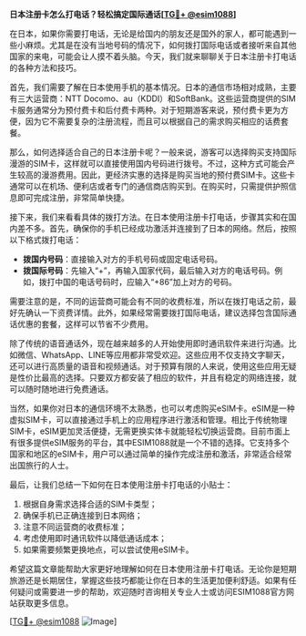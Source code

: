 **日本注册卡怎么打电话？轻松搞定国际通话[[TG💪+ @esim1088](https://t.me/s/esim1088)]**

在日本，如果你需要打电话，无论是给国内的朋友还是国外的家人，都可能遇到一些小麻烦。尤其是在没有当地号码的情况下，如何拨打国际电话或者接听来自其他国家的来电，可能会让人摸不着头脑。今天，我们就来聊聊关于日本注册卡打电话的各种方法和技巧。

首先，我们需要了解在日本使用手机的基本情况。日本的通信市场相对成熟，主要有三大运营商：NTT Docomo、au（KDDI）和SoftBank。这些运营商提供的SIM卡服务通常分为预付费卡和后付费卡两种。对于短期游客来说，预付费卡更为方便，因为它不需要复杂的注册流程，而且可以根据自己的需求购买相应的话费套餐。

那么，如何选择适合自己的日本注册卡呢？一般来说，游客可以选择购买支持国际漫游的SIM卡，这样就可以直接使用国内号码进行拨号。不过，这种方式可能会产生较高的漫游费用。因此，更经济实惠的选择是购买当地的预付费SIM卡。这些卡通常可以在机场、便利店或者专门的通信商店购买到。在购买时，只需提供护照信息即可完成注册，非常简单快捷。

接下来，我们来看看具体的拨打方法。在日本使用注册卡打电话，步骤其实和在国内差不多。首先，确保你的手机已经成功激活并连接到了日本的网络。然后，按照以下格式拨打电话：

- **拨国内号码**：直接输入对方的手机号码或固定电话号码。
- **拨国际号码**：先输入“+”，再输入国家代码，最后输入对方的电话号码。例如，拨打中国的电话号码时，应输入“+86”加上对方的号码。

需要注意的是，不同的运营商可能会有不同的收费标准，所以在拨打电话之前，最好先确认一下资费详情。此外，如果经常需要拨打国际电话，建议选择包含国际通话优惠的套餐，这样可以节省不少费用。

除了传统的语音通话外，现在越来越多的人开始使用即时通讯软件来进行沟通。比如微信、WhatsApp、LINE等应用都非常受欢迎。这些应用不仅支持文字聊天，还可以进行高质量的语音和视频通话。对于预算有限的人来说，使用这些应用无疑是性价比最高的选择。只要双方都安装了相应的软件，并且有稳定的网络连接，就可以随时随地进行免费通话。

当然，如果你对日本的通信环境不太熟悉，也可以考虑购买eSIM卡。eSIM是一种虚拟SIM卡，可以直接通过手机上的应用程序进行激活和管理。相比于传统物理SIM卡，eSIM更加灵活便捷，无需更换实体卡就能轻松切换运营商。目前市面上有很多提供eSIM服务的平台，其中ESIM1088就是一个不错的选择。它支持多个国家和地区的eSIM卡，用户可以通过简单的操作完成注册和激活，非常适合经常出国旅行的人士。

最后，让我们总结一下如何在日本使用注册卡打电话的小贴士：

1. 根据自身需求选择合适的SIM卡类型；
2. 确保手机已正确连接到日本网络；
3. 注意不同运营商的收费标准；
4. 考虑使用即时通讯软件以降低通话成本；
5. 如果需要频繁更换地点，可以尝试使用eSIM卡。

希望这篇文章能帮助大家更好地理解如何在日本使用注册卡打电话。无论你是短期旅游还是长期居住，掌握这些技巧都能让你在日本的生活更加便利舒适。如果有任何疑问或需要进一步的帮助，欢迎随时咨询相关专业人士或访问ESIM1088官方网站获取更多信息。

[[TG💪+ @esim1088](https://t.me/s/esim1088) ![Image](https://i.postimg.cc/4NQfJmqS/Snipaste-2025-05-13-00-14-12.png)]